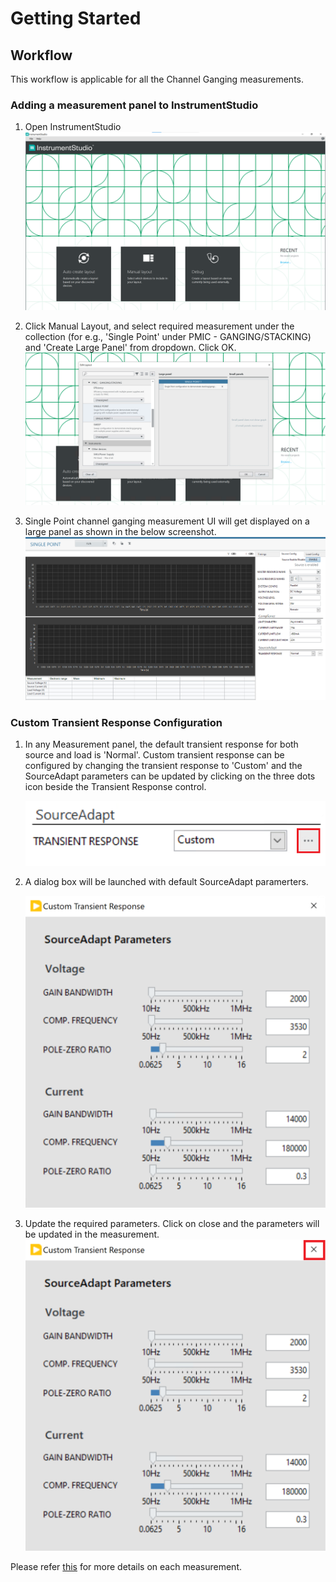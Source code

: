 # Getting Started

## Workflow
This workflow is applicable for all the Channel Ganging measurements.

### Adding a measurement panel to InstrumentStudio

1. Open InstrumentStudio
   ![alt text](images/instr-studio-open-is.png)

2. Click Manual Layout, and select required measurement under the collection (for e.g., 'Single Point' under PMIC - GANGING/STACKING) and 'Create Large Panel' from dropdown. Click OK.
   ![alt text](images/instr-studio-manual-layout-channel-ganging.png)

3. Single Point channel ganging measurement UI will get displayed on a large panel as shown in the below screenshot.
   ![alt text](images/instr-studio-single-point-panel.png)

### Custom Transient Response Configuration

1. In any Measurement panel, the default transient response for both source and load is 'Normal'. Custom transient response can be configured by changing the transient response to 'Custom' and the SourceAdapt parameters can be updated by clicking on the three dots icon beside the Transient Response control.

   ![alt text](images/custom-transient-response-button.png)

2. A dialog box will be launched with default SourceAdapt paramerters. 
   
   ![alt text](images/custom-transient-response-dialog.png)

3. Update the required parameters. Click on close and the parameters will be updated in the measurement.
   ![alt text](images/custom-transient-response-dialog-close.png)

Please refer [this](measurements/meas-index.md) for more details on each measurement.
